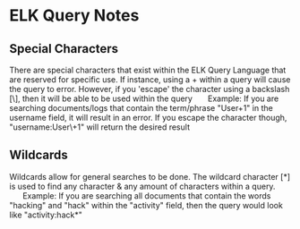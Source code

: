 # ELK Query Notes
## Special Characters
There are special characters that exist within the ELK Query Language that are reserved for specific use. If instance, using a + within a query will cause the query to error. However, if you 'escape' the character
  using a backslash [\\], then it will be able to be used within the query
&nbsp;&nbsp;&nbsp;&nbsp;&nbsp;&nbsp;Example: If you are searching documents/logs that contain the term/phrase "User+1" in the username field, it will result in an error. If you escape the character though, "username:User\\+1" will return the desired result

## Wildcards
Wildcards allow for general searches to be done. The wildcard character [\*] is used to find any character & any amount of characters within a query.
&nbsp;&nbsp;&nbsp;&nbsp;&nbsp;&nbsp;Example: If you are searching all documents that contain the words "hacking" and "hack" within the "activity" field, then the query would look like "activity:hack\*"
